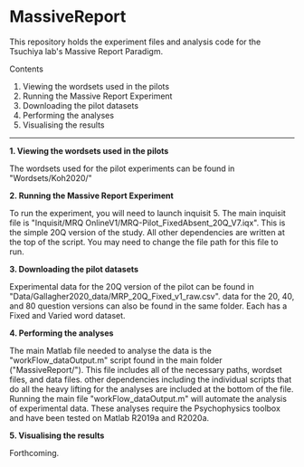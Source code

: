 # MassiveReport

This repository holds the experiment files and analysis code for the Tsuchiya lab's Massive Report Paradigm.

Contents
1. Viewing the wordsets used in the pilots
2. Running the Massive Report Experiment
3. Downloading the pilot datasets
4. Performing the analyses  
5. Visualising the results

----

**1. Viewing the wordsets used in the pilots**

The wordsets used for the pilot experiments can be found in "Wordsets/Koh2020/"

**2. Running the Massive Report Experiment**

To run the experiment, you will need to launch inquisit 5. The main inquisit file is "Inquisit/MRQ OnlineV1/MRQ-Pilot_FixedAbsent_20Q_V7.iqx". This is the simple 20Q version of the study. All other dependencies are written at the top of the script. You may need to change the file path for this file to run. 

**3. Downloading the pilot datasets**

Experimental data for the 20Q version of the pilot can be found in "Data/Gallagher2020_data/MRP_20Q_Fixed_v1_raw.csv". data for the 20, 40, and 80 question versions can also be found in the same folder. Each has a Fixed and Varied word dataset.

**4. Performing the analyses**

The main Matlab file needed to analyse the data is the "workFlow_dataOutput.m" script found in the main folder ("MassiveReport/"). This file includes all of the necessary paths, wordset files, and data files. other dependencies including the individual scripts that do all the heavy lifting for the analyses are included at the bottom of the file. Running the main file "workFlow_dataOutput.m" will automate the analysis of experimental data. These analyses require the Psychophysics toolbox and have been tested on Matlab R2019a and R2020a.

**5. Visualising the results**

Forthcoming.
